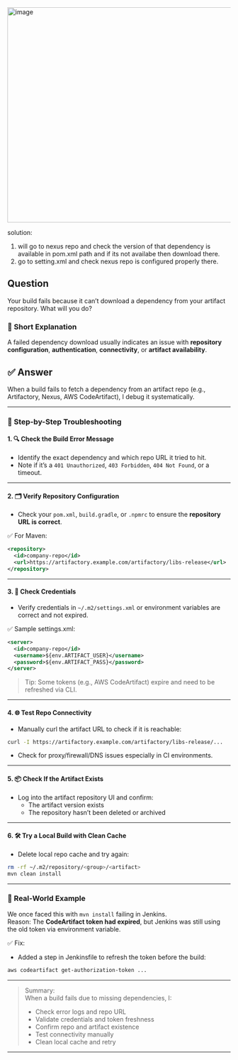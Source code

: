 <img width="1292" height="485" alt="image" src="https://github.com/user-attachments/assets/98271dc0-3747-45ca-959d-9d6a07af99c3" />



















solution:
1. will go to nexus repo and check the version of that dependency is available in pom.xml path and if its not availabe then download there.
2. go to setting.xml and check nexus repo is configured properly there.

## Question  
Your build fails because it can’t download a dependency from your artifact repository. What will you do?

### 📝 Short Explanation  
A failed dependency download usually indicates an issue with **repository configuration**, **authentication**, **connectivity**, or **artifact availability**.

## ✅ Answer  

When a build fails to fetch a dependency from an artifact repo (e.g., Artifactory, Nexus, AWS CodeArtifact), I debug it systematically.

---

### 🧭 Step-by-Step Troubleshooting

#### 1. 🔍 **Check the Build Error Message**
- Identify the exact dependency and which repo URL it tried to hit.
- Note if it’s a `401 Unauthorized`, `403 Forbidden`, `404 Not Found`, or a timeout.

---

#### 2. 🗂️ **Verify Repository Configuration**
- Check your `pom.xml`, `build.gradle`, or `.npmrc` to ensure the **repository URL is correct**.

✅ For Maven:
```xml
<repository>
  <id>company-repo</id>
  <url>https://artifactory.example.com/artifactory/libs-release</url>
</repository>
```

---

#### 3. 🔐 **Check Credentials**
- Verify credentials in `~/.m2/settings.xml` or environment variables are correct and not expired.

✅ Sample settings.xml:
```xml
<server>
  <id>company-repo</id>
  <username>${env.ARTIFACT_USER}</username>
  <password>${env.ARTIFACT_PASS}</password>
</server>
```

> Tip: Some tokens (e.g., AWS CodeArtifact) expire and need to be refreshed via CLI.

---

#### 4. 🌐 **Test Repo Connectivity**
- Manually curl the artifact URL to check if it is reachable:
```bash
curl -I https://artifactory.example.com/artifactory/libs-release/...
```

- Check for proxy/firewall/DNS issues especially in CI environments.

---

#### 5. 📦 **Check If the Artifact Exists**
- Log into the artifact repository UI and confirm:
  - The artifact version exists
  - The repository hasn’t been deleted or archived

---

#### 6. 🛠️ **Try a Local Build with Clean Cache**
- Delete local repo cache and try again:
```bash
rm -rf ~/.m2/repository/<group>/<artifact>
mvn clean install
```

---

### 🧠 Real-World Example

We once faced this with `mvn install` failing in Jenkins.  
Reason: The **CodeArtifact token had expired**, but Jenkins was still using the old token via environment variable.

✅ Fix:  
- Added a step in Jenkinsfile to refresh the token before the build:
```bash
aws codeartifact get-authorization-token ...
```

---

> Summary:  
> When a build fails due to missing dependencies, I:
> - Check error logs and repo URL
> - Validate credentials and token freshness
> - Confirm repo and artifact existence
> - Test connectivity manually
> - Clean local cache and retry

---
